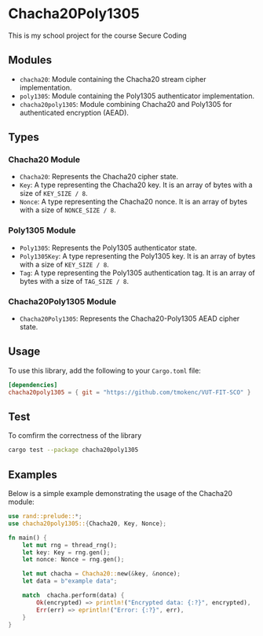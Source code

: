 # Chacha20Poly1305

This is my school project for the course Secure Coding

## Modules

- `chacha20`: Module containing the Chacha20 stream cipher implementation.
- `poly1305`: Module containing the Poly1305 authenticator implementation.
- `chacha20poly1305`: Module combining Chacha20 and Poly1305 for authenticated encryption (AEAD).

## Types

### Chacha20 Module

- `Chacha20`: Represents the Chacha20 cipher state.
- `Key`: A type representing the Chacha20 key. It is an array of bytes with a size of `KEY_SIZE / 8`.
- `Nonce`: A type representing the Chacha20 nonce. It is an array of bytes with a size of `NONCE_SIZE / 8`.

### Poly1305 Module

- `Poly1305`: Represents the Poly1305 authenticator state.
- `Poly1305Key`: A type representing the Poly1305 key. It is an array of bytes with a size of `KEY_SIZE / 8`.
- `Tag`: A type representing the Poly1305 authentication tag. It is an array of bytes with a size of `TAG_SIZE / 8`.

### Chacha20Poly1305 Module

- `Chacha20Poly1305`: Represents the Chacha20-Poly1305 AEAD cipher state.

## Usage

To use this library, add the following to your `Cargo.toml` file:

```toml
[dependencies]
chacha20poly1305 = { git = "https://github.com/tmokenc/VUT-FIT-SCO" }
```

## Test

To comfirm the correctness of the library

```sh
cargo test --package chacha20poly1305
```

## Examples

Below is a simple example demonstrating the usage of the Chacha20 module:

```rust
use rand::prelude::*;
use chacha20poly1305::{Chacha20, Key, Nonce};

fn main() {
    let mut rng = thread_rng();
    let key: Key = rng.gen();
    let nonce: Nonce = rng.gen();

    let mut chacha = Chacha20::new(&key, &nonce);
    let data = b"example data";

    match  chacha.perform(data) {
        Ok(encrypted) => println!("Encrypted data: {:?}", encrypted),
        Err(err) => eprintln!("Error: {:?}", err),
    }
}
```
